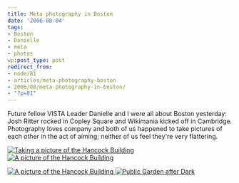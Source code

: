 ```yaml
---
title: Meta photography in Boston
date: '2006-08-04'
tags:
- Boston
- Danielle
- meta
- photos
wp:post_type: post
redirect_from:
- node/81
- articles/meta-photography-boston
- 2006/08/meta-photography-in-boston/
- "?p=81"
---
```


Future fellow VISTA Leader Danielle and I were all about Boston yesterday: Josh Ritter rocked in Copley Square and Wikimania kicked off in Cambridge. Photography loves company and both of us happened to take pictures of each other in the act of aiming; neither of us feel they're very flattering.

[ ![Taking a picture of the Hancock Building](http://static.flickr.com/88/206559397_90b2c28c95_m.jpg) ](http://www.flickr.com/photos/bensheldon/206559397/ "Photo Sharing") [ ![A picture of the Hancock Building](http://static.flickr.com/92/206234958_fdc5dc19f1_m.jpg) ](http://www.flickr.com/photos/ctcvistaqueen/206234958/ "Photo Sharing")

[ ![A picture of the Hancock Building](http://static.flickr.com/91/206234965_29414fb649_m.jpg) ](http://www.flickr.com/photos/ctcvistaqueen/206234965/ "Photo Sharing") [ ![Public Garden after Dark](http://static.flickr.com/80/206559356_c9e9138a48_m.jpg) ](http://www.flickr.com/photos/bensheldon/206559356/ "Photo Sharing")

